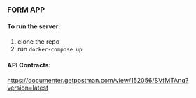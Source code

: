 ### FORM APP

#### To run the server:
1. clone the repo
2. run `docker-compose up`

#### API Contracts:

https://documenter.getpostman.com/view/152056/SVfMTAnq?version=latest
